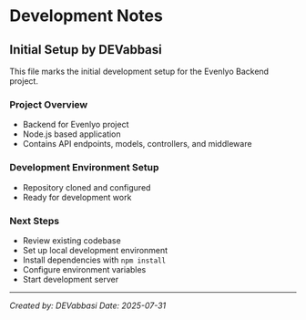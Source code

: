 # Development Notes

## Initial Setup by DEVabbasi

This file marks the initial development setup for the Evenlyo Backend project.

### Project Overview
- Backend for Evenlyo project
- Node.js based application
- Contains API endpoints, models, controllers, and middleware

### Development Environment Setup
- Repository cloned and configured
- Ready for development work

### Next Steps
- Review existing codebase
- Set up local development environment
- Install dependencies with `npm install`
- Configure environment variables
- Start development server

---
*Created by: DEVabbasi*
*Date: 2025-07-31*
